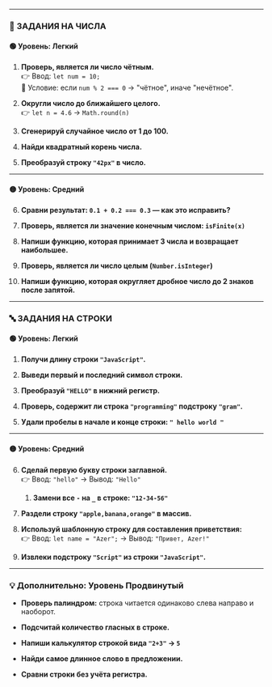 
---

### 🔢 **ЗАДАНИЯ НА ЧИСЛА**

#### 🟢 Уровень: Легкий

1. **Проверь, является ли число чётным.**  
    👉 Ввод: `let num = 10;`  
    🧠 Условие: если `num % 2 === 0` → "чётное", иначе "нечётное".
    
2. **Округли число до ближайшего целого.**  
    👉 `let n = 4.6` → `Math.round(n)`
    
3. **Сгенерируй случайное число от 1 до 100.**
    
4. **Найди квадратный корень числа.**
    
5. **Преобразуй строку `"42px"` в число.**
    

---

#### 🟡 Уровень: Средний

6. **Сравни результат: `0.1 + 0.2 === 0.3` — как это исправить?**
    
7. **Проверь, является ли значение конечным числом: `isFinite(x)`**
    
8. **Напиши функцию, которая принимает 3 числа и возвращает наибольшее.**
    
9. **Проверь, является ли число целым (`Number.isInteger`)**
    
10. **Напиши функцию, которая округляет дробное число до 2 знаков после запятой.**
    

---

### 🔤 **ЗАДАНИЯ НА СТРОКИ**

#### 🟢 Уровень: Легкий

1. **Получи длину строки `"JavaScript"`.**
    
2. **Выведи первый и последний символ строки.**
    
3. **Преобразуй `"HELLO"` в нижний регистр.**
    
4. **Проверь, содержит ли строка `"programming"` подстроку `"gram"`.**
    
5. **Удали пробелы в начале и конце строки: `" hello world "`**
    

---

#### 🟡 Уровень: Средний

6. **Сделай первую букву строки заглавной.**  
    👉 Ввод: `"hello"` → Вывод: `"Hello"`
    
	1. **Замени все `-` на `_` в строке: `"12-34-56"`**
    
8. **Раздели строку `"apple,banana,orange"` в массив.**
    
9. **Используй шаблонную строку для составления приветствия:**  
    👉 Ввод: `let name = "Azer";` → Вывод: `"Привет, Azer!"`
    
10. **Извлеки подстроку `"Script"` из строки `"JavaScript"`.**
    

---

### 💡 Дополнительно: Уровень Продвинутый

- **Проверь палиндром:** строка читается одинаково слева направо и наоборот.
    
- **Подсчитай количество гласных в строке.**
    
- **Напиши калькулятор строкой вида `"2+3"` → `5`**
    
- **Найди самое длинное слово в предложении.**
    
- **Сравни строки без учёта регистра.**
    

